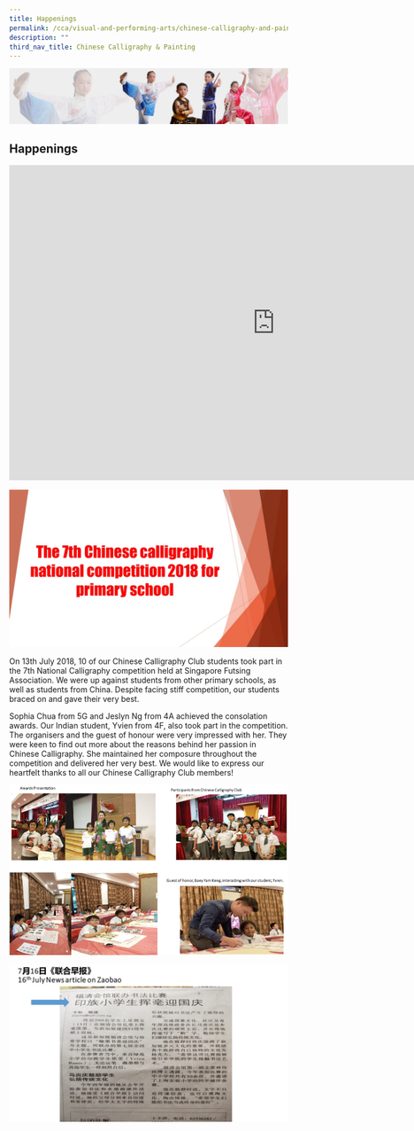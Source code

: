 ```yaml
---
title: Happenings
permalink: /cca/visual-and-performing-arts/chinese-calligraphy-and-painting/happenings/
description: ""
third_nav_title: Chinese Calligraphy & Painting
---
```

![](/images/About%20Us/subbanner3.jpg)


## **Happenings**

<iframe allowfullscreen="true" height="569" width="960" frameborder="0" src="https://docs.google.com/presentation/d/e/2PACX-1vR92cvm2ytR4cTDlZvFD83iRLp-mAkKUgAUspHU1wT7OZG8yL2MXWuGtrr2KznKq3XwyZTRSab5LT-D/embed?start=true&amp;loop=true&amp;delayms=5000"></iframe>


![](/images/CCA/Chinese%20Calligraphy%20&amp;%20Painting%20Club%202.jpg)


On 13th July 2018, 10 of our Chinese Calligraphy Club students took part in the 7th National Calligraphy competition held at Singapore Futsing Association. We were up against students from other primary schools, as well as students from China. Despite facing stiff competition, our students braced on and gave their very best.

  

Sophia Chua from 5G and Jeslyn Ng from 4A achieved the consolation awards. Our Indian student, Yvien from 4F, also took part in the competition. The organisers and the guest of honour were very impressed with her. They were keen to find out more about the reasons behind her passion in Chinese Calligraphy. She maintained her composure throughout the competition and delivered her very best. We would like to express our heartfelt thanks to all our Chinese Calligraphy Club members!

![](/images/CCA/Chinese%20Calligraphy%20&amp;%20Painting%20Club%203.png)


![](/images/CCA/Chinese%20Calligraphy%20&amp;%20Painting%20Club%204.jpg)